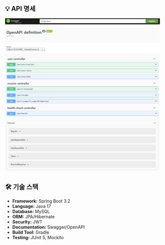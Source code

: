 ## 💡 API 명세

![backend-api명세](./img/backend-swagger.png)

## 🛠 기술 스택

- **Framework:** Spring Boot 3.2
- **Language:** Java 17
- **Database:** MySQL
- **ORM:** JPA/Hibernate
- **Security:** JWT
- **Documentation:** Swagger/OpenAPI
- **Build Tool:** Gradle
- **Testing:** JUnit 5, Mockito
